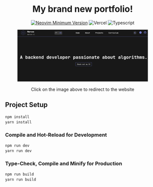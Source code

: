 <h1 align="center">My brand new portfolio!</h1>

<div align="center">
 
[![Neovim Minimum Version](https://img.shields.io/badge/Vue.js-35495E?style=for-the-badge&logo=vuedotjs&logoColor=4FC08D)](https://github.com/neovim/neovim)
![Vercel](https://img.shields.io/badge/Vercel-000000?style=for-the-badge&logo=vercel&logoColor=white)
![Typescript](https://shields.io/badge/TypeScript-3178C6?logo=TypeScript&logoColor=FFF&style=flat-square)

</div>

<figure align="center">
    <a href="https://portfolio-marcos-c1.vercel.app/">
    <img src="portfolio.png" alt="Marcos's portfolio"/></a>
</figure>

<div align="center">Click on the image above to redirect to the website</div>

## Project Setup

```sh
npm install
yarn install
```

### Compile and Hot-Reload for Development

```sh
npm run dev
yarn run dev
```

### Type-Check, Compile and Minify for Production

```sh
npm run build
yarn run build
```